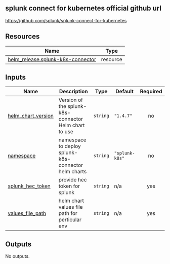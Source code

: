 ## splunk connect for kubernetes official github url
https://github.com/splunk/splunk-connect-for-kubernetes

## Resources

| Name | Type |
|------|------|
| [helm_release.splunk-k8s-connector](https://registry.terraform.io/providers/hashicorp/helm/latest/docs/resources/release) | resource |

## Inputs

| Name | Description | Type | Default | Required |
|------|-------------|------|---------|:--------:|
| <a name="input_helm_chart_version"></a> [helm\_chart\_version](#input\_helm\_chart\_version) | Version of the splunk-k8s-connector Helm chart to use | `string` | `"1.4.7"` | no |
| <a name="input_namespace"></a> [namespace](#input\_namespace) | namespace to deploy splunk-k8s-connector helm charts | `string` | `"splunk-k8s"` | no |
| <a name="input_splunk_hec_token"></a> [splunk\_hec\_token](#input\_splunk\_hec\_token) | provide hec token for splunk | `string` | n/a | yes |
| <a name="input_values_file_path"></a> [values\_file\_path](#input\_values\_file\_path) | helm chart values file path for perticular env | `string` | n/a | yes |

## Outputs

No outputs.